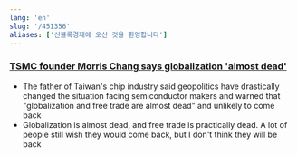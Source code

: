 ```yaml
---
lang: 'en'
slug: '/451356'
aliases: ['신블록경제에 오신 것을 환영합니다']
---
```


### [TSMC founder Morris Chang says globalization 'almost dead'](https://asia.nikkei.com/Business/Tech/Semiconductors/TSMC-founder-Morris-Chang-says-globalization-almost-dead)

- The father of Taiwan's chip industry said geopolitics have drastically changed the situation facing semiconductor makers and warned that "globalization and free trade are almost dead" and unlikely to come back
- Globalization is almost dead, and free trade is practically dead. A lot of people still wish they would come back, but I don't think they will be back
